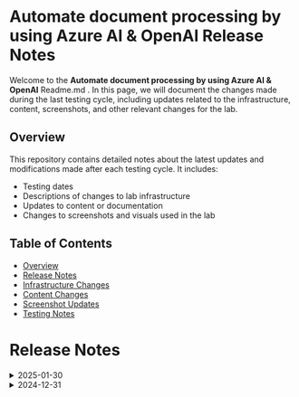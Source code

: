 # Automate document processing by using Azure AI & OpenAI Release Notes

Welcome to the **Automate document processing by using Azure AI & OpenAI** Readme.md . In this page, we will document the changes made during the last testing cycle, including updates related to the infrastructure, content, screenshots, and other relevant changes for the lab.

## Overview

This repository contains detailed notes about the latest updates and modifications made after each testing cycle. It includes:

- Testing dates
- Descriptions of changes to lab infrastructure
- Updates to content or documentation
- Changes to screenshots and visuals used in the lab

## Table of Contents

- [Overview](#overview)
- [Release Notes](#release-notes)
- [Infrastructure Changes](#infrastructure-changes)
- [Content Changes](#content-changes)
- [Screenshot Updates](#screenshot-updates)
- [Testing Notes](#testing-notes)

# Release Notes

<details>
  <summary>2025-01-30</summary>

## Release Notes

In this section, we will track and list each change introduced in the latest release:

### [Release Date: 2025-01-30]

- **Change**: Minor UI Changes and instructions updated.
- **Testing Date**: 2025-01-30

## Infrastructure Changes

NA

## Content Changes

- **Change**: Minor UI Changes and instructions updated.

## Screenshot Updates

- **Change**: Updated the screenshots as per the latest UI changes.

## Testing Notes

- **Testing Date**: 2025-01-30
- **Tested Features**: ARM templates, VM shadow, Validations.
- **Issues Found**: NA
- **Resolved Issues**: NA

---

For any further details or inquiries, feel free to reach out to the MS-Innovation development team.

</details>

<details>
  <summary>2024-12-31</summary>

## Release Notes

In this section, we will track and list each change introduced in the latest release:

### [Release Date: YYYY-MM-DD]

- **Change**: Minor Updates
- **Testing Date**: 2024-12-31
- **Notes**: Any additional information or context related to the change.

## Infrastructure Changes

List any updates or modifications made to the lab infrastructure, including server updates, environment changes, or configuration updates.

### Example

- **Change**: Updated server configuration for improved performance.
- **Details**: The backend server was upgraded to a more powerful instance to handle increased traffic.

## Content Changes

- **Change**: Minor UI Changes and instructions updated.

## Screenshot Updates

Keep track of any modifications to the screenshots used within the lab content, ensuring that they are up-to-date with the current lab version.

## Testing Notes

- **Testing Date**: 2024-12-31
- **Tested Features**: ARM templates, VM shadow, Validations.
- **Issues Found**: NA
- **Resolved Issues**: NA

---


### Release Notes  

- Minor Updates 

  - **Azure OpenAI Studio Enhancements**  
    - Updated references to **Azure OpenAI Studio** to the rebranded **Azure AI Foundry Portal** for consistency with the latest updates.  
    - Revised the lab guide screenshots to reflect the new Azure OpenAI logo, aligning with the updated UI.  

  - **Cognitive Search Update**  
    - Renamed **Cognitive Search** to **AI Search** across all relevant sections to match the new terminology.

  - **Lab 02: Utilize Your Data Set Using OpenAI**  
    - **Task 2: Upload Your Own Data**  
      - Added a workaround **NOTE** to address potential **CORS-related issues**, ensuring smoother data upload experiences.  
    - **Task 3: Interact with Azure OpenAI ChatGPT LLM Using Your Own Data**  
      - Included a workaround **NOTE** to resolve issues users might encounter while using the Webapp, enhancing usability and troubleshooting clarity.
</details>
